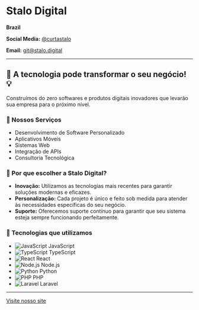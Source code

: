 # Stalo Digital

**Brazil**

**Social Media:** [@curtastalo](https://instagram.com/curtastalo)

**Email:** [git@stalo.digital](mailto:ti@stalo.digital)

---

## 🚀 A tecnologia pode transformar o seu negócio! 💡

Construímos do zero softwares e produtos digitais inovadores que levarão sua empresa para o próximo nível.

### 🌟 Nossos Serviços

- Desenvolvimento de Software Personalizado
- Aplicativos Móveis
- Sistemas Web
- Integração de APIs
- Consultoria Tecnológica

### 💼 Por que escolher a Stalo Digital?

- **Inovação:** Utilizamos as tecnologias mais recentes para garantir soluções modernas e eficazes.
- **Personalização:** Cada projeto é único e feito sob medida para atender às necessidades específicas do seu negócio.
- **Suporte:** Oferecemos suporte contínuo para garantir que seu sistema esteja sempre funcionando perfeitamente.

### 🔧 Tecnologias que utilizamos

- ![JavaScript](https://img.icons8.com/color/48/000000/javascript.png) JavaScript
- ![TypeScript](https://img.icons8.com/color/48/000000/typescript.png) TypeScript
- ![React](https://img.icons8.com/color/48/000000/react-native.png) React
- ![Node.js](https://img.icons8.com/color/48/000000/nodejs.png) Node.js
- ![Python](https://img.icons8.com/color/48/000000/python.png) Python
- ![PHP](https://img.icons8.com/color/48/000000/php.png) PHP
- ![Laravel](https://img.icons8.com/color/48/000000/laravel.png) Laravel

---

[Visite nosso site](http://stalo.digital)
